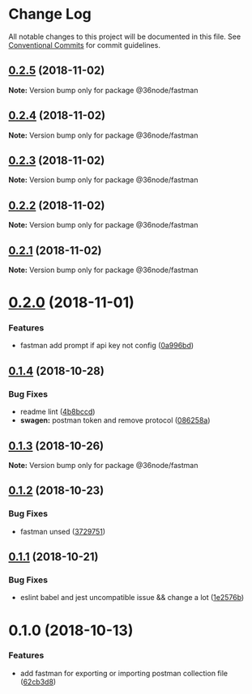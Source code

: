 # Change Log

All notable changes to this project will be documented in this file.
See [Conventional Commits](https://conventionalcommits.org) for commit guidelines.

## [0.2.5](https://github.com/undefined/undefined/compare/@36node/fastman@0.2.4...@36node/fastman@0.2.5) (2018-11-02)

**Note:** Version bump only for package @36node/fastman





## [0.2.4](https://github.com/undefined/undefined/compare/@36node/fastman@0.2.3...@36node/fastman@0.2.4) (2018-11-02)

**Note:** Version bump only for package @36node/fastman





## [0.2.3](https://github.com/undefined/undefined/compare/@36node/fastman@0.2.2...@36node/fastman@0.2.3) (2018-11-02)

**Note:** Version bump only for package @36node/fastman





## [0.2.2](https://github.com/undefined/undefined/compare/@36node/fastman@0.2.1...@36node/fastman@0.2.2) (2018-11-02)

**Note:** Version bump only for package @36node/fastman





## [0.2.1](https://github.com/undefined/undefined/compare/@36node/fastman@0.2.0...@36node/fastman@0.2.1) (2018-11-02)

**Note:** Version bump only for package @36node/fastman





# [0.2.0](https://github.com/undefined/undefined/compare/@36node/fastman@0.1.4...@36node/fastman@0.2.0) (2018-11-01)


### Features

* fastman add prompt if api key not config ([0a996bd](https://github.com/undefined/undefined/commit/0a996bd))





## [0.1.4](https://github.com/undefined/undefined/compare/@36node/fastman@0.1.3...@36node/fastman@0.1.4) (2018-10-28)


### Bug Fixes

* readme lint ([4b8bccd](https://github.com/undefined/undefined/commit/4b8bccd))
* **swagen:** postman token and remove protocol ([086258a](https://github.com/undefined/undefined/commit/086258a))





## [0.1.3](https://github.com/undefined/undefined/compare/@36node/fastman@0.1.2...@36node/fastman@0.1.3) (2018-10-26)

**Note:** Version bump only for package @36node/fastman





## [0.1.2](https://github.com/undefined/undefined/compare/@36node/fastman@0.1.1...@36node/fastman@0.1.2) (2018-10-23)


### Bug Fixes

* fastman unsed ([3729751](https://github.com/undefined/undefined/commit/3729751))





## [0.1.1](https://github.com/undefined/undefined/compare/@36node/fastman@0.1.0...@36node/fastman@0.1.1) (2018-10-21)


### Bug Fixes

* eslint babel and jest uncompatible issue && change a lot ([1e2576b](https://github.com/undefined/undefined/commit/1e2576b))





# 0.1.0 (2018-10-13)


### Features

* add fastman for exporting or importing postman collection file ([62cb3d8](https://github.com/undefined/undefined/commit/62cb3d8))

